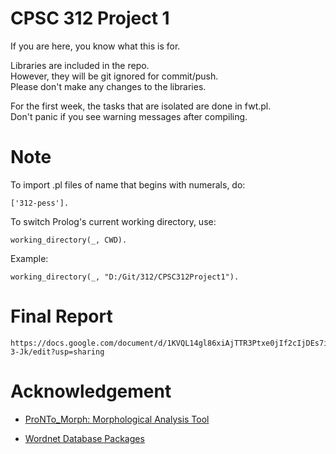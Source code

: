 # CPSC 312 Project 1

If you are here, you know what this is for.

Libraries are included in the repo.  
However, they will be git ignored for commit/push.  
Please don't make any changes to the libraries.  
  
For the first week, the tasks that are isolated are done in fwt.pl.  
Don't panic if you see warning messages after compiling.

# Note
To import .pl files of name that begins with numerals, do:

	['312-pess'].

To switch Prolog's current working directory, use:

	working_directory(_, CWD).

Example:
	
	working_directory(_, "D:/Git/312/CPSC312Project1").

# Final Report
	
	https://docs.google.com/document/d/1KVQL14gl86xiAjTTR3Ptxe0jIf2cIjDEs7ijfh-3-Jk/edit?usp=sharing
	
# Acknowledgement

- [ProNTo_Morph: Morphological Analysis Tool](http://ai1.ai.uga.edu/mc/pronto/)

- [Wordnet Database Packages](https://wordnet.princeton.edu/)
